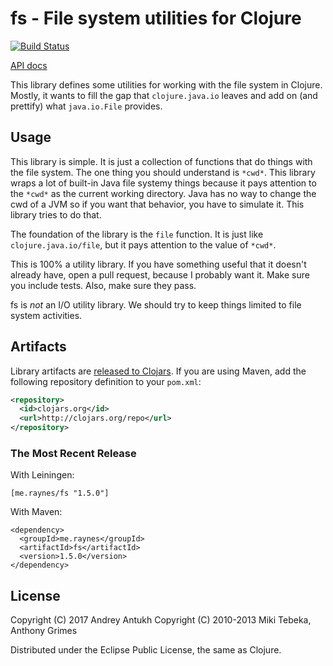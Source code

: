 # fs - File system utilities for Clojure

[![Build Status](https://secure.travis-ci.org/Raynes/fs.png)](http://travis-ci.org/Raynes/fs)

[API docs](http://raynes.github.com/fs/)

This library defines some utilities for working with the file system
in Clojure. Mostly, it wants to fill the gap that `clojure.java.io`
leaves and add on (and prettify) what `java.io.File` provides.

## Usage ##

This library is simple. It is just a collection of functions that do
things with the file system. The one thing you should understand is
`*cwd*`. This library wraps a lot of built-in Java file systemy things
because it pays attention to the `*cwd*` as the current working
directory. Java has no way to change the cwd of a JVM so if you want
that behavior, you have to simulate it. This library tries to do that.

The foundation of the library is the `file` function. It is just like
`clojure.java.io/file`, but it pays attention to the value of `*cwd*`.

This is 100% a utility library. If you have something useful that it
doesn't already have, open a pull request, because I probably want
it. Make sure you include tests. Also, make sure they pass.

fs is *not* an I/O utility library. We should try to keep things
limited to file system activities.


## Artifacts ##

Library artifacts
are [released to Clojars](https://clojars.org/me.raynes/fs). If you
are using Maven, add the following repository definition to your
`pom.xml`:

``` xml
<repository>
  <id>clojars.org</id>
  <url>http://clojars.org/repo</url>
</repository>
```

### The Most Recent Release ###

With Leiningen:

    [me.raynes/fs "1.5.0"]


With Maven:

    <dependency>
      <groupId>me.raynes</groupId>
      <artifactId>fs</artifactId>
      <version>1.5.0</version>
    </dependency>

## License ##

Copyright (C) 2017 Andrey Antukh
Copyright (C) 2010-2013 Miki Tebeka, Anthony Grimes

Distributed under the Eclipse Public License, the same as Clojure.
